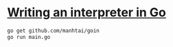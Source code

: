 [Writing an interpreter in Go](https://interpreterbook.com/)
===

```sh
go get github.com/manhtai/goin
go run main.go
```

